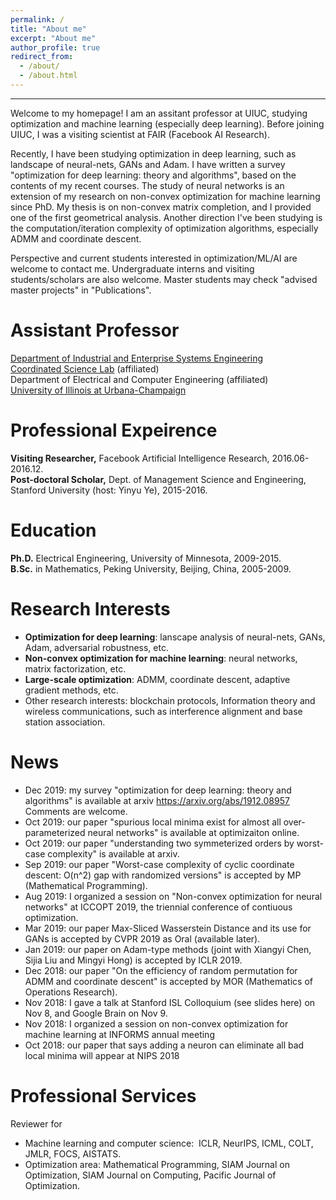 ```yaml
---
permalink: /
title: "About me"
excerpt: "About me"
author_profile: true
redirect_from: 
  - /about/
  - /about.html
---
```


- - -
Welcome to my homepage!
I am an assitant professor at UIUC, studying optimization and machine learning (especially deep learning). Before joining UIUC, I was a visiting scientist at FAIR (Facebook AI Research). 

Recently, I have been studying optimization in deep learning, such as landscape of neural-nets, GANs and Adam. I have written a survey "optimization for deep learning: theory and algorithms", based on the contents of my recent courses. The study of neural networks is an extension of my research on non-convex optimization for machine learning since PhD. My thesis is on non-convex matrix completion, and I provided one of the first geometrical analysis. Another direction I've been studying is the computation/iteration complexity of optimization algorithms, especially ADMM and coordinate descent. 

Perspective and current students interested in optimization/ML/AI are welcome to contact me. Undergraduate interns and visiting students/scholars are also welcome. Master students may check "advised master projects" in "Publications".


Assistant Professor
======
[Department of Industrial and Enterprise Systems Engineering](https://ise.illinois.edu)<br />
[Coordinated Science Lab](https://csl.illinois.edu/) (affiliated)<br /> 
Department of Electrical and Computer Engineering (affiliated) <br />
[University of Illinois at Urbana-Champaign](https://illinois.edu)

Professional Expeirence
======
**Visiting Researcher,** Facebook Artificial Intelligence Research, 2016.06-2016.12.  
**Post-doctoral Scholar,** Dept. of Management Science and Engineering, Stanford University (host: Yinyu Ye), 2015-2016.

Education
======
**Ph.D.** Electrical Engineering, University of Minnesota, 2009-2015.  
**B.Sc.** in Mathematics, Peking University, Beijing, China, 2005-2009.

Research Interests
======
* **Optimization for deep learning**: lanscape analysis of neural-nets, GANs, Adam, adversarial robustness, etc.
* **Non-convex optimization for machine learning**: neural networks, matrix factorization, etc.
* **Large-scale optimization**: ADMM, coordinate descent, adaptive gradient methods, etc.
* Other research interests: blockchain protocols, Information theory and wireless communications, such as interference alignment and base station association.

News
======
* Dec 2019: my survey "optimization for deep learning: theory and algorithms" is available at arxiv https://arxiv.org/abs/1912.08957 Comments are welcome. 
* Oct 2019: our paper "spurious local minima exist for almost all over-parameterized neural networks" is available at optimizaiton online. 
* Oct 2019: our paper "understanding two symmeterized orders by worst-case complexity" is available at arxiv. 
* Sep 2019: our paper "Worst-case complexity of cyclic coordinate descent: O(n^2) gap with randomized versions" is accepted by MP (Mathematical Programming).
* Aug 2019: I organized a session on "Non-convex optimization for neural networks" at ICCOPT 2019, the triennial conference of contiuous optimization. 
* Mar 2019: our paper Max-Sliced Wasserstein Distance and its use for GANs is accepted by CVPR 2019 as Oral (available later). 
* Jan 2019: our paper on Adam-type methods (joint with Xiangyi Chen, Sijia Liu and Mingyi Hong) is accepted by ICLR 2019. 
* Dec 2018: our paper "On the efficiency of random permutation for ADMM and coordinate descent" is accepted by MOR (Mathematics of Operations Research).
* Nov 2018: I gave a talk at Stanford ISL Colloquium (see slides here) on Nov 8, and Google Brain on Nov 9. 
* Nov 2018: I organized a session on non-convex optimization for machine learning at INFORMS annual meeting
* Oct 2018: our paper that says adding a neuron can eliminate all bad local minima will appear at NIPS 2018

Professional Services
======
Reviewer for
*	Machine learning and computer science:  ICLR, NeurIPS, ICML, COLT, JMLR, FOCS, AISTATS.
*	Optimization area: Mathematical Programming, SIAM Journal on Optimization, SIAM Journal on Computing, Pacific Journal of Optimization.
